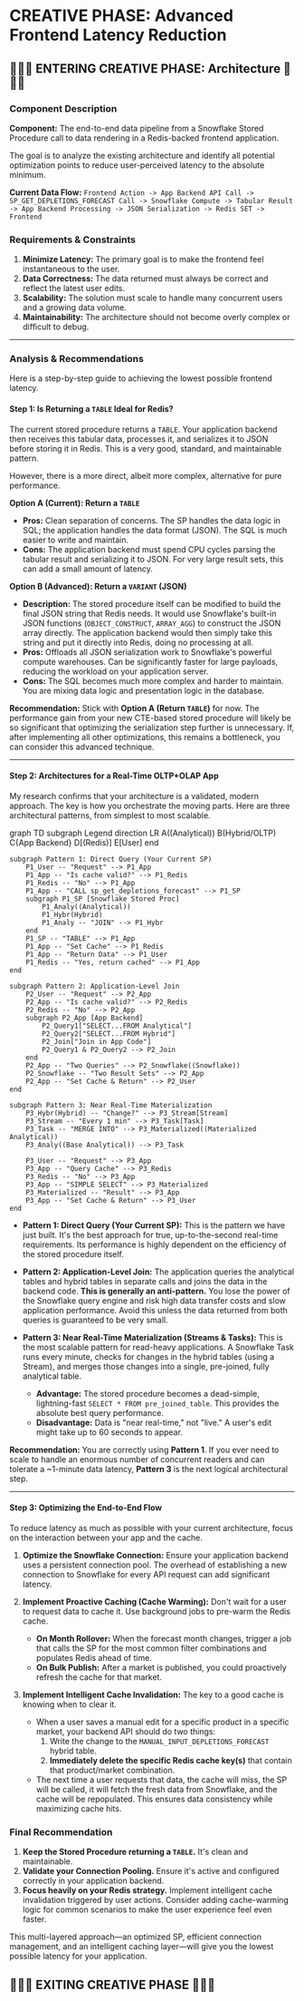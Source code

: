 # CREATIVE PHASE: Advanced Frontend Latency Reduction

## 🎨🎨🎨 ENTERING CREATIVE PHASE: Architecture 🎨🎨🎨

### Component Description

**Component:** The end-to-end data pipeline from a Snowflake Stored Procedure call to data rendering in a Redis-backed frontend application.

The goal is to analyze the existing architecture and identify all potential optimization points to reduce user-perceived latency to the absolute minimum.

**Current Data Flow:**
`Frontend Action -> App Backend API Call -> SP_GET_DEPLETIONS_FORECAST Call -> Snowflake Compute -> Tabular Result -> App Backend Processing -> JSON Serialization -> Redis SET -> Frontend`

### Requirements & Constraints

1.  **Minimize Latency:** The primary goal is to make the frontend feel instantaneous to the user.
2.  **Data Correctness:** The data returned must always be correct and reflect the latest user edits.
3.  **Scalability:** The solution must scale to handle many concurrent users and a growing data volume.
4.  **Maintainability:** The architecture should not become overly complex or difficult to debug.

---

### Analysis & Recommendations

Here is a step-by-step guide to achieving the lowest possible frontend latency.

#### Step 1: Is Returning a `TABLE` Ideal for Redis?

The current stored procedure returns a `TABLE`. Your application backend then receives this tabular data, processes it, and serializes it to JSON before storing it in Redis. This is a very good, standard, and maintainable pattern.

However, there is a more direct, albeit more complex, alternative for pure performance.

**Option A (Current): Return a `TABLE`**
*   **Pros:** Clean separation of concerns. The SP handles the data logic in SQL; the application handles the data format (JSON). The SQL is much easier to write and maintain.
*   **Cons:** The application backend must spend CPU cycles parsing the tabular result and serializing it to JSON. For very large result sets, this can add a small amount of latency.

**Option B (Advanced): Return a `VARIANT` (JSON)**
*   **Description:** The stored procedure itself can be modified to build the final JSON string that Redis needs. It would use Snowflake's built-in JSON functions (`OBJECT_CONSTRUCT`, `ARRAY_AGG`) to construct the JSON array directly. The application backend would then simply take this string and put it directly into Redis, doing no processing at all.
*   **Pros:** Offloads all JSON serialization work to Snowflake's powerful compute warehouses. Can be significantly faster for large payloads, reducing the workload on your application server.
*   **Cons:** The SQL becomes much more complex and harder to maintain. You are mixing data logic and presentation logic in the database.

**Recommendation:** Stick with **Option A (Return `TABLE`)** for now. The performance gain from your new CTE-based stored procedure will likely be so significant that optimizing the serialization step further is unnecessary. If, after implementing all other optimizations, this remains a bottleneck, you can consider this advanced technique.

---

#### Step 2: Architectures for a Real-Time OLTP+OLAP App

My research confirms that your architecture is a validated, modern approach. The key is how you orchestrate the moving parts. Here are three architectural patterns, from simplest to most scalable.

<mermaid>
graph TD
    subgraph Legend
        direction LR
        A((Analytical))
        B(Hybrid/OLTP)
        C{App Backend}
        D[(Redis)]
        E[User]
    end

    subgraph Pattern 1: Direct Query (Your Current SP)
        P1_User -- "Request" --> P1_App
        P1_App -- "Is cache valid?" --> P1_Redis
        P1_Redis -- "No" --> P1_App
        P1_App -- "CALL sp_get_depletions_forecast" --> P1_SP
        subgraph P1_SP [Snowflake Stored Proc]
            P1_Analy((Analytical))
            P1_Hybr(Hybrid)
            P1_Analy -- "JOIN" --> P1_Hybr
        end
        P1_SP -- "TABLE" --> P1_App
        P1_App -- "Set Cache" --> P1_Redis
        P1_App -- "Return Data" --> P1_User
        P1_Redis -- "Yes, return cached" --> P1_App
    end

    subgraph Pattern 2: Application-Level Join
        P2_User -- "Request" --> P2_App
        P2_App -- "Is cache valid?" --> P2_Redis
        P2_Redis -- "No" --> P2_App
        subgraph P2_App [App Backend]
            P2_Query1["SELECT...FROM Analytical"]
            P2_Query2["SELECT...FROM Hybrid"]
            P2_Join["Join in App Code"]
            P2_Query1 & P2_Query2 --> P2_Join
        end
        P2_App -- "Two Queries" --> P2_Snowflake((Snowflake))
        P2_Snowflake -- "Two Result Sets" --> P2_App
        P2_App -- "Set Cache & Return" --> P2_User
    end

    subgraph Pattern 3: Near Real-Time Materialization
        P3_Hybr(Hybrid) -- "Change?" --> P3_Stream[Stream]
        P3_Stream -- "Every 1 min" --> P3_Task[Task]
        P3_Task -- "MERGE INTO" --> P3_Materialized((Materialized Analytical))
        P3_Analy((Base Analytical)) --> P3_Task

        P3_User -- "Request" --> P3_App
        P3_App -- "Query Cache" --> P3_Redis
        P3_Redis -- "No" --> P3_App
        P3_App -- "SIMPLE SELECT" --> P3_Materialized
        P3_Materialized -- "Result" --> P3_App
        P3_App -- "Set Cache & Return" --> P3_User
    end

</mermaid>

*   **Pattern 1: Direct Query (Your Current SP):** This is the pattern we have just built. It's the best approach for true, up-to-the-second real-time requirements. Its performance is highly dependent on the efficiency of the stored procedure itself.

*   **Pattern 2: Application-Level Join:** The application queries the analytical tables and hybrid tables in separate calls and joins the data in the backend code. **This is generally an anti-pattern.** You lose the power of the Snowflake query engine and risk high data transfer costs and slow application performance. Avoid this unless the data returned from both queries is guaranteed to be very small.

*   **Pattern 3: Near Real-Time Materialization (Streams & Tasks):** This is the most scalable pattern for read-heavy applications. A Snowflake Task runs every minute, checks for changes in the hybrid tables (using a Stream), and merges those changes into a single, pre-joined, fully analytical table.
    *   **Advantage:** The stored procedure becomes a dead-simple, lightning-fast `SELECT * FROM pre_joined_table`. This provides the absolute best query performance.
    *   **Disadvantage:** Data is "near real-time," not "live." A user's edit might take up to 60 seconds to appear.

**Recommendation:** You are correctly using **Pattern 1**. If you ever need to scale to handle an enormous number of concurrent readers and can tolerate a ~1-minute data latency, **Pattern 3** is the next logical architectural step.

---

#### Step 3: Optimizing the End-to-End Flow

To reduce latency as much as possible with your current architecture, focus on the interaction between your app and the cache.

1.  **Optimize the Snowflake Connection:** Ensure your application backend uses a persistent connection pool. The overhead of establishing a new connection to Snowflake for every API request can add significant latency.

2.  **Implement Proactive Caching (Cache Warming):** Don't wait for a user to request data to cache it. Use background jobs to pre-warm the Redis cache.
    *   **On Month Rollover:** When the forecast month changes, trigger a job that calls the SP for the most common filter combinations and populates Redis ahead of time.
    *   **On Bulk Publish:** After a market is published, you could proactively refresh the cache for that market.

3.  **Implement Intelligent Cache Invalidation:** The key to a good cache is knowing when to clear it.
    *   When a user saves a manual edit for a specific product in a specific market, your backend API should do two things:
        1.  Write the change to the `MANUAL_INPUT_DEPLETIONS_FORECAST` hybrid table.
        2.  **Immediately delete the specific Redis cache key(s)** that contain that product/market combination.
    *   The next time a user requests that data, the cache will miss, the SP will be called, it will fetch the fresh data from Snowflake, and the cache will be repopulated. This ensures data consistency while maximizing cache hits.

### Final Recommendation

1.  **Keep the Stored Procedure returning a `TABLE`.** It's clean and maintainable.
2.  **Validate your Connection Pooling.** Ensure it's active and configured correctly in your application backend.
3.  **Focus heavily on your Redis strategy.** Implement intelligent cache invalidation triggered by user actions. Consider adding cache-warming logic for common scenarios to make the user experience feel even faster.

This multi-layered approach—an optimized SP, efficient connection management, and an intelligent caching layer—will give you the lowest possible latency for your application.

## 🎨🎨🎨 EXITING CREATIVE PHASE 🎨🎨🎨 